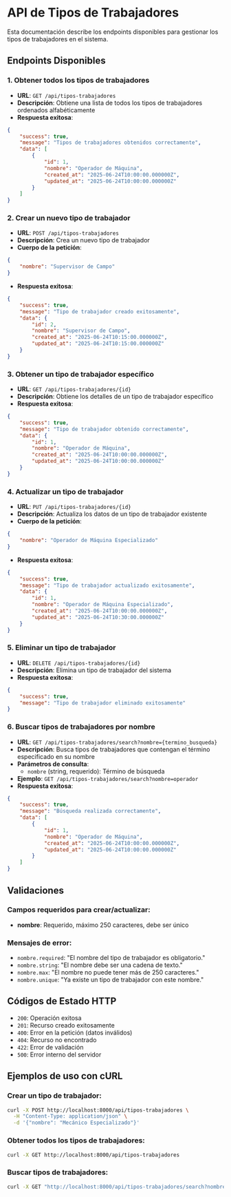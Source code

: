 # API de Tipos de Trabajadores

Esta documentación describe los endpoints disponibles para gestionar los tipos de trabajadores en el sistema.

## Endpoints Disponibles

### 1. Obtener todos los tipos de trabajadores
- **URL**: `GET /api/tipos-trabajadores`
- **Descripción**: Obtiene una lista de todos los tipos de trabajadores ordenados alfabéticamente
- **Respuesta exitosa**:
```json
{
    "success": true,
    "message": "Tipos de trabajadores obtenidos correctamente",
    "data": [
        {
            "id": 1,
            "nombre": "Operador de Máquina",
            "created_at": "2025-06-24T10:00:00.000000Z",
            "updated_at": "2025-06-24T10:00:00.000000Z"
        }
    ]
}
```

### 2. Crear un nuevo tipo de trabajador
- **URL**: `POST /api/tipos-trabajadores`
- **Descripción**: Crea un nuevo tipo de trabajador
- **Cuerpo de la petición**:
```json
{
    "nombre": "Supervisor de Campo"
}
```
- **Respuesta exitosa**:
```json
{
    "success": true,
    "message": "Tipo de trabajador creado exitosamente",
    "data": {
        "id": 2,
        "nombre": "Supervisor de Campo",
        "created_at": "2025-06-24T10:15:00.000000Z",
        "updated_at": "2025-06-24T10:15:00.000000Z"
    }
}
```

### 3. Obtener un tipo de trabajador específico
- **URL**: `GET /api/tipos-trabajadores/{id}`
- **Descripción**: Obtiene los detalles de un tipo de trabajador específico
- **Respuesta exitosa**:
```json
{
    "success": true,
    "message": "Tipo de trabajador obtenido correctamente",
    "data": {
        "id": 1,
        "nombre": "Operador de Máquina",
        "created_at": "2025-06-24T10:00:00.000000Z",
        "updated_at": "2025-06-24T10:00:00.000000Z"
    }
}
```

### 4. Actualizar un tipo de trabajador
- **URL**: `PUT /api/tipos-trabajadores/{id}`
- **Descripción**: Actualiza los datos de un tipo de trabajador existente
- **Cuerpo de la petición**:
```json
{
    "nombre": "Operador de Máquina Especializado"
}
```
- **Respuesta exitosa**:
```json
{
    "success": true,
    "message": "Tipo de trabajador actualizado exitosamente",
    "data": {
        "id": 1,
        "nombre": "Operador de Máquina Especializado",
        "created_at": "2025-06-24T10:00:00.000000Z",
        "updated_at": "2025-06-24T10:30:00.000000Z"
    }
}
```

### 5. Eliminar un tipo de trabajador
- **URL**: `DELETE /api/tipos-trabajadores/{id}`
- **Descripción**: Elimina un tipo de trabajador del sistema
- **Respuesta exitosa**:
```json
{
    "success": true,
    "message": "Tipo de trabajador eliminado exitosamente"
}
```

### 6. Buscar tipos de trabajadores por nombre
- **URL**: `GET /api/tipos-trabajadores/search?nombre={termino_busqueda}`
- **Descripción**: Busca tipos de trabajadores que contengan el término especificado en su nombre
- **Parámetros de consulta**:
  - `nombre` (string, requerido): Término de búsqueda
- **Ejemplo**: `GET /api/tipos-trabajadores/search?nombre=operador`
- **Respuesta exitosa**:
```json
{
    "success": true,
    "message": "Búsqueda realizada correctamente",
    "data": [
        {
            "id": 1,
            "nombre": "Operador de Máquina",
            "created_at": "2025-06-24T10:00:00.000000Z",
            "updated_at": "2025-06-24T10:00:00.000000Z"
        }
    ]
}
```

## Validaciones

### Campos requeridos para crear/actualizar:
- **nombre**: Requerido, máximo 250 caracteres, debe ser único

### Mensajes de error:
- `nombre.required`: "El nombre del tipo de trabajador es obligatorio."
- `nombre.string`: "El nombre debe ser una cadena de texto."
- `nombre.max`: "El nombre no puede tener más de 250 caracteres."
- `nombre.unique`: "Ya existe un tipo de trabajador con este nombre."

## Códigos de Estado HTTP

- `200`: Operación exitosa
- `201`: Recurso creado exitosamente
- `400`: Error en la petición (datos inválidos)
- `404`: Recurso no encontrado
- `422`: Error de validación
- `500`: Error interno del servidor

## Ejemplos de uso con cURL

### Crear un tipo de trabajador:
```bash
curl -X POST http://localhost:8000/api/tipos-trabajadores \
  -H "Content-Type: application/json" \
  -d '{"nombre": "Mecánico Especializado"}'
```

### Obtener todos los tipos de trabajadores:
```bash
curl -X GET http://localhost:8000/api/tipos-trabajadores
```

### Buscar tipos de trabajadores:
```bash
curl -X GET "http://localhost:8000/api/tipos-trabajadores/search?nombre=mecánico"
```
